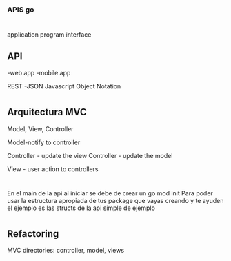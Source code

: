 ### APIS go
#
application program interface

## API
-web app 
-mobile app

REST
-JSON Javascript Object Notation

#
## Arquitectura MVC

Model, View, Controller

Model-notify to controller

Controller - update the view
Controller - update the model

View - user action to controllers

#

En el main de la api al iniciar se debe de crear un 
 go mod init
Para poder usar la estructura apropiada de tus package que vayas creando y te ayuden
el ejemplo es las structs de la api simple de ejemplo 
#

## Refactoring 
MVC directories: 
controller, 
model, 
views

#

#

